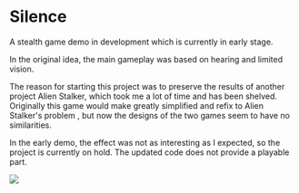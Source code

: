 # Silence
 A stealth game  demo in development which is currently in early stage.

In the original idea, the main gameplay was based on hearing and limited vision.

The reason for starting this project was to preserve the results of another project Alien Stalker, which took me a lot of time and has been shelved. Originally this game would make greatly simplified and refix to  Alien Stalker's problem , but now the designs of the two games seem to have no similarities.


In the early demo, the effect was not as interesting as I expected, so the project is currently on hold. The updated code does not provide a playable part.

![](https://github.com/onovich/SilenceLand/blob/main/Assets/Graphics/Samples/silentSample.png)

